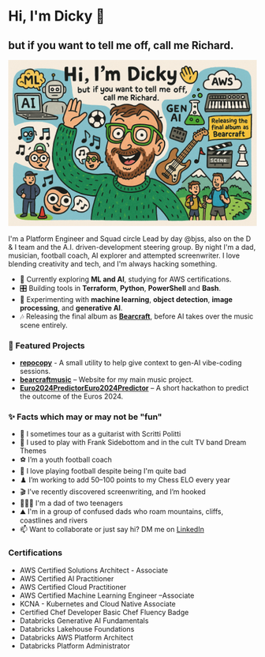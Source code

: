 # Hi, I'm Dicky 👋
## but if you want to tell me off, call me Richard.

<img src="hi i am dicky.png" alt="Hi, I'm Dicky. My beard isn't as good as depicted, fyi."/>

I'm a Platform Engineer and Squad circle Lead by day @bjss, also on the D & I team and the A.I. driven-development steering group. By night I'm a dad, musician, football coach, AI explorer and attempted screenwriter. I love blending creativity and tech, and I'm always hacking something.


- 🧠 Currently exploring **ML and AI**, studying for AWS certifications.
- 🎛️ Building tools in **Terraform**, **Python**, **PowerShell** and **Bash**.
- 🧪 Experimenting with **machine learning**, **object detection**, **image processing**, and **generative AI**.
- 🎶 Releasing the final album as [**Bearcraft**](https://www.bearcraftmusic.com/),  before AI takes over the music scene entirely.


### 🔧 Featured Projects

- [**repocopy**](https://github.com/dickymoore/repocopy) - A small utility to help give context to gen-AI vibe-coding sessions.
- [**bearcraftmusic**](https://github.com/dickymoore/bearcraftmusic) – Website for my main music project.
- [**Euro2024PredictorEuro2024Predictor**](https://github.com/dickymoore/Euro2024Predictor) – A short hackathon to predict the outcome of the Euros 2024.

### ✨ Facts which may or may not be "fun"

- 🎸 I sometimes tour as a guitarist with Scritti Politti
- 🥸 I used to play with Frank Sidebottom and in the cult TV band Dream Themes
- ⚽ I’m a youth football coach
- 🥅 I love playing football despite being I'm quite bad
- ♟️ I’m working to add 50–100 points to my Chess ELO every year
- 🎬 I’ve recently discovered screenwriting, and I’m hooked
- 👨‍👧‍👦 I'm a dad of two teenagers
- ⛰️ I'm in a group of confused dads who roam mountains, cliffs, coastlines and rivers
- 📫 Want to collaborate or just say hi? DM me on [LinkedIn]([https://www.linkedin.com/in/dickymoore](https://www.linkedin.com/in/dicky-moore-b20ab3112/)/)

### Certifications

- AWS Certified Solutions Architect - Associate
- AWS Certified AI Practitioner
- AWS Certified Cloud Practitioner
- AWS Certified Machine Learning Engineer –Associate
- KCNA - Kubernetes and Cloud Native Associate
- Certified Chef Developer Basic Chef Fluency Badge
- Databricks Generative AI Fundamentals
- Databricks Lakehouse Foundations
- Databricks AWS Platform Architect
- Databricks Platform Administrator
